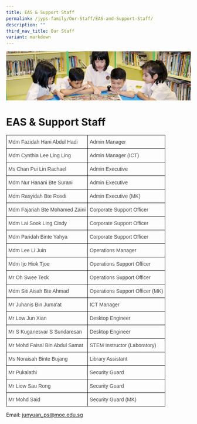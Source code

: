```yaml
---
title: EAS & Support Staff
permalink: /jyps-family/Our-Staff/EAS-and-Support-Staff/
description: ""
third_nav_title: Our Staff
variant: markdown
---
```

![](/images/banner.gif)

EAS &amp; Support Staff
===================


<style type="text/css">
.tg  {border-collapse:collapse;border-spacing:0;}
.tg td{border-color:black;border-style:solid;border-width:1px;font-family:Arial, sans-serif;font-size:14px;
  overflow:hidden;padding:10px 5px;word-break:normal;}
.tg th{border-color:black;border-style:solid;border-width:1px;font-family:Arial, sans-serif;font-size:14px;
  font-weight:normal;overflow:hidden;padding:10px 5px;word-break:normal;}
.tg .tg-0lj4{color:#454545;text-align:left;vertical-align:middle}
</style>
<table class="tg">
<thead>
  <tr>
    <th class="tg-0lj4">Mdm Fazidah Hani Abdul Hadi </th>
    <th class="tg-0lj4"> Admin Manager</th>
  </tr>
	  <tr>
    <td class="tg-0lj4"> Mdm Cynthia Lee Ling Ling </td>
    <td class="tg-0lj4"> Admin Manager (ICT)<br></td>
  </tr>
  <tr>
    <td class="tg-0lj4"> Ms Chan Pui Lin Rachael </td>
    <td class="tg-0lj4"> Admin Executive </td>
  </tr>
	  <tr>
    <td class="tg-0lj4"> Mdm Nur Hanani Bte Surani </td>
    <td class="tg-0lj4"> Admin Executive</td>
  </tr>
  <tr>
    <td class="tg-0lj4"> Mdm Rasyidah Bte Rosdi </td>
    <td class="tg-0lj4"> Admin Executive (MK)</td>
  </tr>
  <tr>
    <td class="tg-0lj4"> Mdm Fajariah Bte Mohamed Zaini   </td>
    <td class="tg-0lj4"> Corporate Support Officer </td>
  </tr>
  <tr>
    <td class="tg-0lj4"> Mdm Lai Sook Ling Cindy </td>
    <td class="tg-0lj4"> Corporate Support Officer </td>
  </tr>
	<tr>
    <td class="tg-0lj4"> Mdm Paridah Binte Yahya </td>
    <td class="tg-0lj4"> Corporate Support Officer </td>
  </tr>
  <tr>
    <td class="tg-0lj4"> Mdm Lee Li Juin</td>
    <td class="tg-0lj4"> Operations Manager </td>
	</tr>
  <tr>
    <td class="tg-0lj4"> Mdm Ijo Hiok Tjoe</td>
    <td class="tg-0lj4"> Operations Support Officer</td>
  </tr>
  <tr>
    <td class="tg-0lj4"> Mr Oh Swee Teck</td>
    <td class="tg-0lj4"> Operations Support Officer<br></td>
  </tr>
  <tr>
    <td class="tg-0lj4"> Mdm Siti Aisah Bte Ahmad <br></td>
    <td class="tg-0lj4"> Operations Support Officer (MK)<br></td>
  </tr>
	 <tr>
    <td class="tg-0lj4"> Mr Juhanis Bin Juma'at </td>
    <td class="tg-0lj4"> ICT Manager<br></td>
  </tr>
  <tr>
    <td class="tg-0lj4"> Mr Low Jun Xian</td>
    <td class="tg-0lj4"> Desktop Engineer<br></td>
  </tr>
	 <tr>
    <td class="tg-0lj4"> Mr S Kuganesvar S Sundaresan</td>
    <td class="tg-0lj4"> Desktop Engineer<br></td>
  </tr>
  <tr>
    <td class="tg-0lj4"> Mr Mohd Faisal Bin Abdul Samat </td>
    <td class="tg-0lj4"> STEM Instructor (Laboratory) </td>
  </tr>
  <tr>
    <td class="tg-0lj4"> Ms Noraisah Binte Bujang<br></td>
    <td class="tg-0lj4"> Library Assistant</td>
  </tr>
  <tr>
    <td class="tg-0lj4"> Mr Pukalathi</td>
    <td class="tg-0lj4"> Security Guard </td>
  </tr>
  <tr>
    <td class="tg-0lj4"> Mr Liow Sau Rong</td>
    <td class="tg-0lj4"> Security Guard</td>
  </tr>
  <tr>
    <td class="tg-0lj4"> Mr Mohd Said </td>
    <td class="tg-0lj4"> Security Guard (MK) </td>
  </tr>

</thead></table>



Email:&nbsp;[junyuan\_ps@moe.edu.sg](mailto:junyuan_ps@moe.edu.sg)